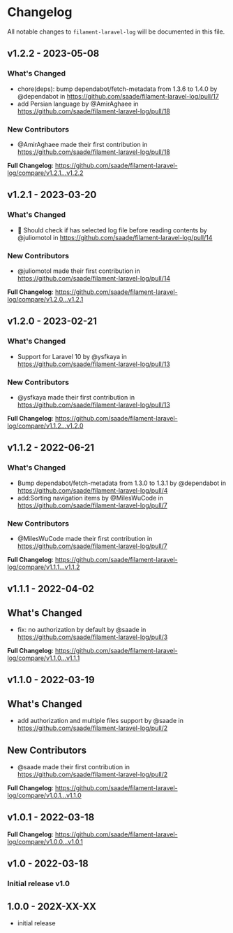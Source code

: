 # Changelog

All notable changes to `filament-laravel-log` will be documented in this file.

## v1.2.2 - 2023-05-08

### What's Changed

- chore(deps): bump dependabot/fetch-metadata from 1.3.6 to 1.4.0 by @dependabot in https://github.com/saade/filament-laravel-log/pull/17
- add Persian language by @AmirAghaee in https://github.com/saade/filament-laravel-log/pull/18

### New Contributors

- @AmirAghaee made their first contribution in https://github.com/saade/filament-laravel-log/pull/18

**Full Changelog**: https://github.com/saade/filament-laravel-log/compare/v1.2.1...v1.2.2

## v1.2.1 - 2023-03-20

### What's Changed

- 🐛 Should check if has selected log file before reading contents by @juliomotol in https://github.com/saade/filament-laravel-log/pull/14

### New Contributors

- @juliomotol made their first contribution in https://github.com/saade/filament-laravel-log/pull/14

**Full Changelog**: https://github.com/saade/filament-laravel-log/compare/v1.2.0...v1.2.1

## v1.2.0 - 2023-02-21

### What's Changed

- Support for Laravel 10 by @ysfkaya in https://github.com/saade/filament-laravel-log/pull/13

### New Contributors

- @ysfkaya made their first contribution in https://github.com/saade/filament-laravel-log/pull/13

**Full Changelog**: https://github.com/saade/filament-laravel-log/compare/v1.1.2...v1.2.0

## v1.1.2 - 2022-06-21

### What's Changed

- Bump dependabot/fetch-metadata from 1.3.0 to 1.3.1 by @dependabot in https://github.com/saade/filament-laravel-log/pull/4
- add:Sorting navigation items by @MilesWuCode in https://github.com/saade/filament-laravel-log/pull/7

### New Contributors

- @MilesWuCode made their first contribution in https://github.com/saade/filament-laravel-log/pull/7

**Full Changelog**: https://github.com/saade/filament-laravel-log/compare/v1.1.1...v1.1.2

## v1.1.1 - 2022-04-02

## What's Changed

- fix: no authorization by default by @saade in https://github.com/saade/filament-laravel-log/pull/3

**Full Changelog**: https://github.com/saade/filament-laravel-log/compare/v1.1.0...v1.1.1

## v1.1.0 - 2022-03-19

## What's Changed

- add authorization and multiple files support by @saade in https://github.com/saade/filament-laravel-log/pull/2

## New Contributors

- @saade made their first contribution in https://github.com/saade/filament-laravel-log/pull/2

**Full Changelog**: https://github.com/saade/filament-laravel-log/compare/v1.0.1...v1.1.0

## v1.0.1 - 2022-03-18

**Full Changelog**: https://github.com/saade/filament-laravel-log/compare/v1.0.0...v1.0.1

## v1.0 - 2022-03-18

### Initial release v1.0

## 1.0.0 - 202X-XX-XX

- initial release
